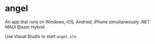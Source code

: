 # angel
An app that runs on Windows, iOS, Android, iPhone simultaneously .NET MAUI Blazor Hybrid

Use Visual Studio to start `angel.sln`
